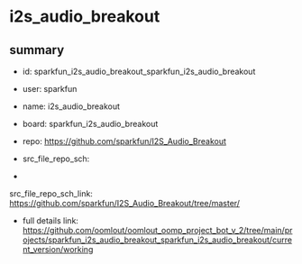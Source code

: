 # i2s_audio_breakout
 
## summary 
* id: sparkfun_i2s_audio_breakout_sparkfun_i2s_audio_breakout
* user: sparkfun
* name: i2s_audio_breakout
* board: sparkfun_i2s_audio_breakout
* repo: https://github.com/sparkfun/I2S_Audio_Breakout



* src_file_repo_sch: 
*
 src_file_repo_sch_link: https://github.com/sparkfun/I2S_Audio_Breakout/tree/master/
* full details link: https://github.com/oomlout/oomlout_oomp_project_bot_v_2/tree/main/projects/sparkfun_i2s_audio_breakout_sparkfun_i2s_audio_breakout/current_version/working  






